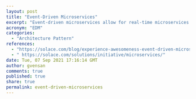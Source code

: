 ```yaml
---
layout: post
title: "Event-Driven Microservices"
excerpt: "Event-driven microservices allow for real-time microservices communication, enabling data to be consumed in the form of events."
acronym: "EDM"
categories:
  - "Architecture Pattern"
references:
  - "https://solace.com/blog/experience-awesomeness-event-driven-microservices/"
  - " https://solace.com/solutions/initiative/microservices/"
date: Tue, 07 Sep 2021 17:16:14 GMT
author: gvensan
comments: true
published: true
share: true
permalink: event-driven-microservices
---
```

